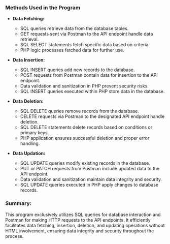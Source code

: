 ### Methods Used in the Program

- **Data Fetching:**
  - SQL queries retrieve data from the database tables.
  - GET requests sent via Postman to the API endpoint handle data retrieval.
  - SQL SELECT statements fetch specific data based on criteria.
  - PHP logic processes fetched data for further use.

- **Data Insertion:**
  - SQL INSERT queries add new records to the database.
  - POST requests from Postman contain data for insertion to the API endpoint.
  - Data validation and sanitization in PHP prevent security risks.
  - SQL INSERT queries executed within PHP store data in the database.

- **Data Deletion:**
  - SQL DELETE queries remove records from the database.
  - DELETE requests via Postman to the designated API endpoint handle deletion.
  - SQL DELETE statements delete records based on conditions or primary keys.
  - PHP application ensures successful deletion and proper error handling.

- **Data Updation:**
  - SQL UPDATE queries modify existing records in the database.
  - PUT or PATCH requests from Postman include updated data to the API endpoint.
  - Data validation and sanitization maintain data integrity and security.
  - SQL UPDATE queries executed in PHP apply changes to database records.

### Summary:

This program exclusively utilizes SQL queries for database interaction and Postman for making HTTP requests to the API endpoints. It efficiently facilitates data fetching, insertion, deletion, and updating operations without HTML involvement, ensuring data integrity and security throughout the process.
